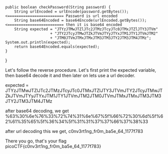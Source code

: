     public boolean checkPassword(String password) {
        String urlEncoded = urlEncode(password.getBytes());         <========================= Password is url encoded
        String base64Encoded = base64Encode(urlEncoded.getBytes()); <========================= then it is base64 encoded
        String expected = "JTYzJTMwJTZlJTc2JTMzJTcyJTc0JTMxJTZlJTY3JTVm"
                        + "JTY2JTcyJTMwJTZkJTVmJTYyJTYxJTM1JTY1JTVmJTM2"
                        + "JTM0JTVmJTMxJTMxJTM3JTM3JTY2JTM3JTM4JTMz";
	System.out.println(expected);
        return base64Encoded.equals(expected);
    }
}


Let's follow the reverse procedure. Let's first print the expected variable, then base64 decode it and then later on lets use a url decoder.

expected = JTYzJTMwJTZlJTc2JTMzJTcyJTc0JTMxJTZlJTY3JTVmJTY2JTcyJTMwJTZkJTVmJTYyJTYxJTM1JTY1JTVmJTM2JTM0JTVmJTMxJTMxJTM3JTM3JTY2JTM3JTM4JTMz

after base64 decoding, we get %63%30%6e%76%33%72%74%31%6e%67%5f%66%72%30%6d%5f%62%61%35%65%5f%36%34%5f%31%31%37%37%66%37%38%33

after url decoding this we get, c0nv3rt1ng_fr0m_ba5e_64_1177f783

There you go, that's your flag
picoCTF{c0nv3rt1ng_fr0m_ba5e_64_1177f783}
